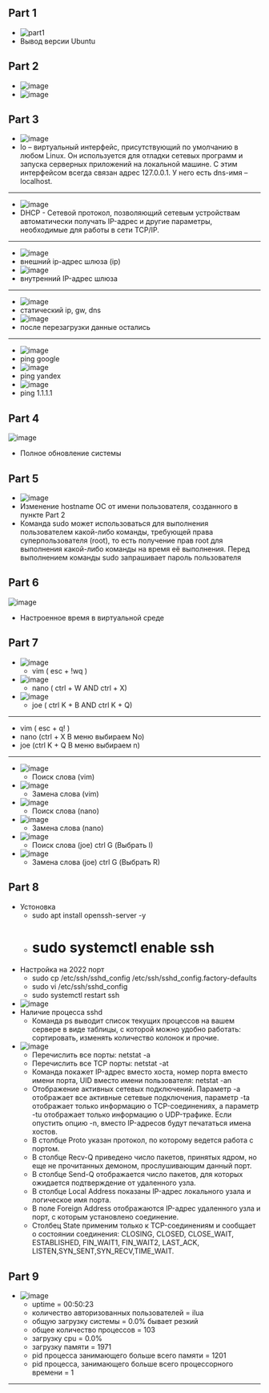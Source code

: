 ## Part 1
* ![part1](https://github.com/leraks/Linux/assets/67760549/094b363b-851c-429b-bb77-474e5bdafaec)
* Вывод версии Ubuntu
  
## Part 2
* ![image](https://github.com/leraks/Linux/assets/67760549/81a7bc46-49f9-4385-98f6-ab01744b2d34)
* ![image](https://github.com/leraks/Linux/assets/67760549/ec729475-7ffd-4f00-b645-e1de4a53123b)

## Part 3
* ![image](https://github.com/leraks/Linux/assets/67760549/eec2831c-e761-46b1-adef-4d5b7d2d86a8)
* lo – виртуальный интерфейс, присутствующий по умолчанию в любом Linux. Он используется для отладки сетевых программ и запуска серверных приложений на локальной машине. С этим интерфейсом всегда связан адрес 127.0.0.1. У него есть dns-имя – localhost.
*********
* ![image](https://github.com/leraks/Linux/assets/67760549/f4d8e5a8-67c2-4c54-803f-b64bacab00c8)
* DHCP - Cетевой протокол, позволяющий сетевым устройствам автоматически получать IP-адрес и другие параметры, необходимые для работы в сети TCP/IP.
*********
* ![image](https://github.com/leraks/Linux/assets/67760549/6d8268f3-0f63-4396-b8b4-501c21a4d79d)
*  внешний ip-адрес шлюза (ip)
* ![image](https://github.com/leraks/Linux/assets/67760549/5a07ac6a-9878-434b-a657-ad37ab24ad0e)
*  внутренний IP-адрес шлюза
*********
* ![image](https://github.com/leraks/Linux/assets/67760549/48388fab-0378-45ca-ba49-8295bb6fa5b7)
* статический ip, gw, dns
* ![image](https://github.com/leraks/Linux/assets/67760549/a0d2a335-b656-4b80-a280-b4892737ae5a)
* после перезагрузки данные остались
*********
* ![image](https://github.com/leraks/Linux/assets/67760549/15bb0450-13c6-462f-8212-a6589eddbeb2)
* ping google
* ![image](https://github.com/leraks/Linux/assets/67760549/7bae0f38-a559-4345-93ae-f00a70ec827f)
* ping yandex
* ![image](https://github.com/leraks/Linux/assets/67760549/c36b1b8d-f5f4-47d3-a874-4a4256a174d5)
* ping 1.1.1.1
  
## Part 4
![image](https://github.com/leraks/Linux/assets/67760549/3e6ba991-53bd-4a7b-b784-fe67d9a6d5f7)
*  Полное обновление системы

## Part 5
* ![image](https://github.com/leraks/Linux/assets/67760549/35357e86-a61e-4816-9434-64700edd4627)
* Изменение hostname ОС от имени пользователя, созданного в пункте Part 2 
* Команда sudo может использоваться для выполнения пользователем какой-либо команды, требующей права суперпользователя (root), то есть получение прав root для выполнения какой-либо команды на время её выполнения. Перед выполнением команды sudo запрашивает пароль пользователя

## Part 6
![image](https://github.com/leraks/Linux/assets/67760549/103371db-00a2-4d4c-ad98-987e4f11f0a9)
* Настроенное время в виртуальной среде

## Part 7
* ![image](https://github.com/leraks/Linux/assets/67760549/28b396f5-38f2-4f6c-8236-90bef5c75160)
  + vim ( esc + !wq )
* ![image](https://github.com/leraks/Linux/assets/67760549/e748d28a-bed1-4e27-a6db-871966459817)
  + nano ( ctrl + W AND ctrl + X)
* ![image](https://github.com/leraks/Linux/assets/67760549/52759887-fbba-4fda-abf6-8763edb86070)
  + joe ( ctrl K + B AND ctrl K + Q)
**********
* vim ( esc + q! )
* nano (ctrl + X В меню выбираем No)
* joe (ctrl K + Q В меню выбираем n)
**********
* ![image](https://github.com/leraks/Linux/assets/67760549/7d9a49a4-d952-431b-a744-3ca61726b3a4)
  + Поиск слова (vim)
* ![image](https://github.com/leraks/Linux/assets/67760549/81c0b022-4c93-4ad4-ba8e-c25e1a71a70d)
  + Замена слова (vim)
* ![image](https://github.com/leraks/Linux/assets/67760549/e45a85bf-5bf5-4700-8cca-17148a191430)
  + Поиск слова (nano)
* ![image](https://github.com/leraks/Linux/assets/67760549/1311465f-bdf0-4484-877d-de584f080658)
  + Замена слова (nano)
* ![image](https://github.com/leraks/Linux/assets/67760549/a2c0d1f9-65bc-4aed-ad78-1dd823074362)
  + Поиск слова (joe) ctrl G (Выбрать I)
* ![image](https://github.com/leraks/Linux/assets/67760549/1bec528e-f921-4377-8cf3-ca82459f4a76)
  + Замена слова  (joe) ctrl G (Выбрать R)

## Part 8
* Устоновка
  + sudo apt install openssh-server -y
  + # sudo systemctl enable ssh
* Настройка на 2022 порт
  + sudo cp /etc/ssh/sshd_config /etc/ssh/sshd_config.factory-defaults
  + sudo vi /etc/ssh/sshd_config
  + sudo systemctl restart ssh
* ![image](https://github.com/leraks/Linux/assets/67760549/486b04be-e06e-438c-807c-f9bbf958fd66)
* Наличие процесса sshd
  + Команда ps выводит список текущих процессов на вашем сервере в виде таблицы, с которой можно удобно работать: сортировать, изменять количество колонок и прочие.
* ![image](https://github.com/leraks/Linux/assets/67760549/629b15d1-6425-4613-bfda-9e2a0d6717bc)
  + Перечислить все порты: netstat -a
  + Перечислить все TCP порты: netstat -at
  + Команда покажет IP-адрес вместо хоста, номер порта вместо имени порта, UID вместо имени пользователя: netstat -an
  + Отображение активных сетевых подключений. Параметр -a отображает все активные сетевые подключения, параметр -ta отображает только информацию о TCP-соединениях, а параметр -tu отображает только информацию о UDP-трафике. Если опустить опцию -n, вместо IP-адресов будут печататься имена хостов.
  + В столбце Proto указан протокол, по которому ведется работа с портом.
  + В столбце Recv-Q приведено число пакетов, принятых ядром, но еще не прочитанных демоном, прослушивающим данный порт.
  + В столбце Send-Q отображается число пакетов, для которых ожидается подтверждение от удаленного узла.
  + В столбце Local Address показаны IP-адрес локального узала и логическое имя порта.
  + В поле Foreign Address отображаются IP-адрес удаленного узла и порт, с которым установлено соединение.
  + Столбец State применим только к TCP-соединениям и сообщает о состоянии соединения: CLOSING, CLOSED, CLOSE_WAIT, ESTABLISHED, FIN_WAIT1, FIN_WAIT2, LAST_ACK, LISTEN,SYN_SENT,SYN_RECV,TIME_WAIT.

## Part 9
* ![image](https://github.com/leraks/Linux/assets/67760549/009db630-a17a-49aa-99f4-50f5c019cd68)
  + uptime = 00:50:23
  + количество авторизованных пользователей =  ilua
  + общую загрузку системы = 0.0% бывает резкий
  + общее количество процессов = 103
  + загрузку cpu = 0.0%
  + загрузку памяти = 1971
  + pid процесса занимающего больше всего памяти = 1201
  + pid процесса, занимающего больше всего процессорного времени = 1
**********


